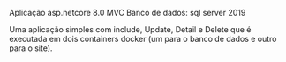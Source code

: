 Aplicação asp.netcore 8.0 MVC
Banco de dados: sql server 2019

Uma aplicação simples com include, Update, Detail e Delete que é executada em dois containers docker (um para o banco de dados e outro para o site).



